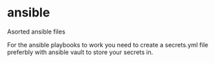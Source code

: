# ansible
Asorted ansible files

For the ansible playbooks to work you need to create a secrets.yml file preferbly with ansible vault to store your secrets in.
